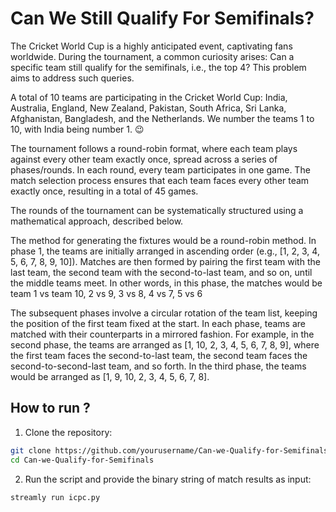 
# Can We Still Qualify For Semifinals?

The Cricket World Cup is a highly anticipated event, captivating fans worldwide. During the tournament, a common curiosity arises: Can a specific team still qualify for the semifinals, i.e., the top 4? This problem aims to address such queries.

A total of 10 teams are participating in the Cricket World Cup: India, Australia, England, New Zealand, Pakistan, South Africa, Sri Lanka, Afghanistan, Bangladesh, and the Netherlands. We number the teams 1 to 10, with India being number 1. 😉

The tournament follows a round-robin format, where each team plays against every other team exactly once, spread across a series of phases/rounds. In each round, every team participates in one game. The match selection process ensures that each team faces every other team exactly once, resulting in a total of 45 games.

The rounds of the tournament can be systematically structured using a mathematical approach, described below.

The method for generating the fixtures would be a round-robin method. In phase 1, the teams are initially arranged in ascending order (e.g., [1, 2, 3, 4, 5, 6, 7, 8, 9, 10]). Matches are then formed by pairing the first team with the last team, the second team with the second-to-last team, and so on, until the middle teams meet. In other words, in this phase, the matches would be team 1 vs team 10, 2 vs 9, 3 vs 8, 4 vs 7, 5 vs 6

The subsequent phases involve a circular rotation of the team list, keeping the position of the first team fixed at the start. In each phase, teams are matched with their counterparts in a mirrored fashion. For example, in the second phase, the teams are arranged as [1, 10, 2, 3, 4, 5, 6, 7, 8, 9], where the first team faces the second-to-last team, the second team faces the second-to-second-last team, and so forth. In the third phase, the teams would be arranged as [1, 9, 10, 2, 3, 4, 5, 6, 7, 8].

## How to run ?

1. Clone the repository:
```bash
git clone https://github.com/yourusername/Can-we-Qualify-for-Semifinals.git
cd Can-we-Qualify-for-Semifinals

```

2. Run the script and provide the binary string of match results as input:
```bash
streamly run icpc.py


```
